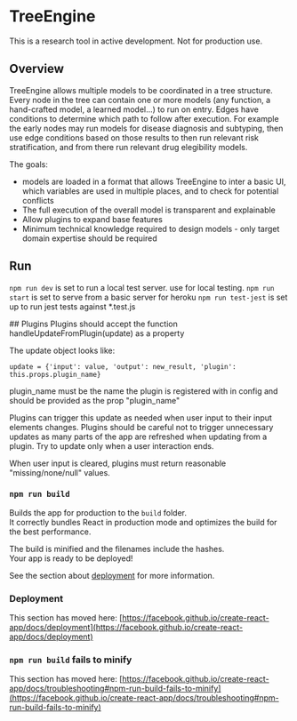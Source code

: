 # TreeEngine

This is a research tool in active development. Not for production use. 

## Overview
TreeEngine allows multiple models to be coordinated in a tree structure. Every node in the tree can contain one or more models (any function, a hand-crafted model, a learned model...) to run on entry. Edges have conditions to determine which path to follow after execution. For example the early nodes may run models for disease diagnosis and subtyping, then use edge conditions based on those results to then run relevant risk stratification, and from there run relevant drug elegibility models. 


The goals:
* models are loaded in a format that allows TreeEngine to inter a basic UI, which variables are used in multiple places, and to check for potential conflicts
* The full execution of the overall model is transparent and explainable
* Allow plugins to expand base features
* Minimum technical knowledge required to design models - only target domain expertise should be required

## Run
`npm run dev` is set to run a local test server. use for local testing.
`npm run start` is set to serve from a basic server for heroku
`npm run test-jest` is set up to run jest tests against *.test.js

## Plugins
Plugins should accept the function handleUpdateFromPlugin(update) as a property

The update object looks like:

```update = {'input': value, 'output': new_result, 'plugin': this.props.plugin_name}```

plugin_name must be the name the plugin is registered with in config and should be provided as the prop "plugin_name"

Plugins can trigger this update as needed when user input to their input elements changes. Plugins should be careful not to trigger unnecessary updates as many parts of the app are refreshed when updating from a plugin. Try to update only when a user interaction ends.

When user input is cleared, plugins must return reasonable "missing/none/null" values. 


### `npm run build`

Builds the app for production to the `build` folder.\
It correctly bundles React in production mode and optimizes the build for the best performance.

The build is minified and the filenames include the hashes.\
Your app is ready to be deployed!

See the section about [deployment](https://facebook.github.io/create-react-app/docs/deployment) for more information.

### Deployment

This section has moved here: [https://facebook.github.io/create-react-app/docs/deployment](https://facebook.github.io/create-react-app/docs/deployment)

### `npm run build` fails to minify

This section has moved here: [https://facebook.github.io/create-react-app/docs/troubleshooting#npm-run-build-fails-to-minify](https://facebook.github.io/create-react-app/docs/troubleshooting#npm-run-build-fails-to-minify)
